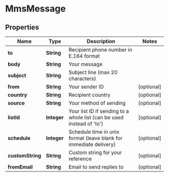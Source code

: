 
# MmsMessage

## Properties
Name | Type | Description | Notes
------------ | ------------- | ------------- | -------------
**to** | **String** | Recipient phone number in E.164 format | 
**body** | **String** | Your message | 
**subject** | **String** | Subject line (max 20 characters) | 
**from** | **String** | Your sender ID |  [optional]
**country** | **String** | Recipient country |  [optional]
**source** | **String** | Your method of sending |  [optional]
**listId** | **Integer** | Your list ID if sending to a whole list (can be used instead of &#39;to&#39;) |  [optional]
**schedule** | **Integer** | Schedule time in unix format (leave blank for immediate delivery) |  [optional]
**customString** | **String** | Custom string for your reference |  [optional]
**fromEmail** | **String** | Email to send replies to |  [optional]




